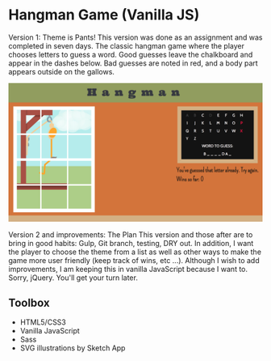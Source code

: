 # Hangman Game (Vanilla JS)

Version 1: Theme is Pants!
This version was done as an assignment and was completed in seven days.
The classic hangman game where the player chooses letters to guess a word. Good guesses leave the chalkboard and appear in the dashes below. Bad guesses are noted in red, and a body part appears outside on the gallows.

![Screenshot of a hangman game set in a classroom](hangman.png)

Version 2 and improvements:
The Plan
This version and those after are to bring in good habits: Gulp, Git branch, testing, DRY out.
In addition, I want the player to choose the theme from a list as well as other ways to make the game more user friendly (keep track of wins, etc ...).
Although I wish to add improvements, I am keeping this in vanilla JavaScript because I want to. Sorry, jQuery. You'll get your turn later.

## Toolbox

- HTML5/CSS3
- Vanilla JavaScript
- Sass
- SVG illustrations by Sketch App

